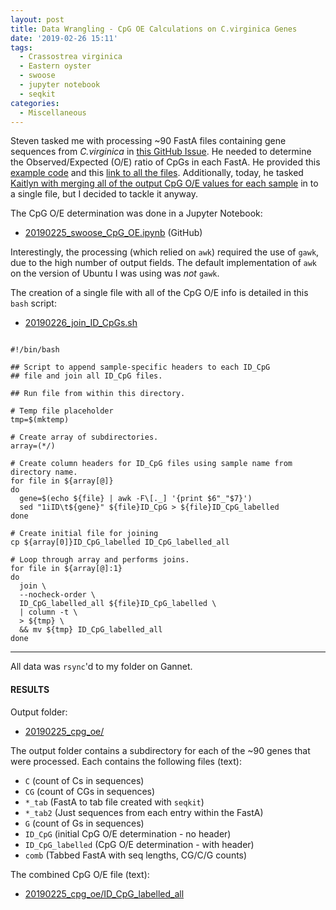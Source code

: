```yaml
---
layout: post
title: Data Wrangling - CpG OE Calculations on C.virginica Genes
date: '2019-02-26 15:11'
tags:
  - Crassostrea virginica
  - Eastern oyster
  - swoose
  - jupyter notebook
  - seqkit
categories:
  - Miscellaneous
---
```

Steven tasked me with processing ~90 FastA files containing gene sequences from _C.virginica_ in [this GitHub Issue](https://github.com/RobertsLab/resources/issues/593). He needed to determine the Observed/Expected (O/E) ratio of CpGs in each FastA. He provided this [example code](http://htmlpreview.github.io/?https://github.com/hputnam/EastOyEpi/blob/master/02-Cpg-test.html) and this [link to all the files](http://gannet.fish.washington.edu/seashell/bu-serine-wd/19-01-08/). Additionally, today, he tasked [Kaitlyn with merging all of the output CpG O/E values for each sample](https://github.com/RobertsLab/resources/issues/596) in to a single file, but I decided to tackle it anyway.

The CpG O/E determination was done in a Jupyter Notebook:

- [20190225_swoose_CpG_OE.ipynb](https://github.com/RobertsLab/code/blob/master/notebooks/sam/20190225_swoose_CpG_OE.ipynb) (GitHub)

Interestingly, the processing (which relied on ```awk```) required the use of ```gawk```, due to the high number of output fields. The default implementation of ```awk``` on the version of Ubuntu I was using was _not_ ```gawk```.

The creation of a single file with all of the CpG O/E info is detailed in this ```bash``` script:

- [20190226_join_ID_CpGs.sh](http://gannet.fish.washington.edu/Atumefaciens/20190225_cpg_oe/20190226_join_ID_CpGs.sh)

<pre><code>
#!/bin/bash

## Script to append sample-specific headers to each ID_CpG
## file and join all ID_CpG files.

## Run file from within this directory.

# Temp file placeholder
tmp=$(mktemp)

# Create array of subdirectories.
array=(*/)

# Create column headers for ID_CpG files using sample name from directory name.
for file in ${array[@]}
do
  gene=$(echo ${file} | awk -F\[._] '{print $6"_"$7}')
  sed "1iID\t${gene}" ${file}ID_CpG > ${file}ID_CpG_labelled
done

# Create initial file for joining
cp ${array[0]}ID_CpG_labelled ID_CpG_labelled_all

# Loop through array and performs joins.
for file in ${array[@]:1}
do
  join \
  --nocheck-order \
  ID_CpG_labelled_all ${file}ID_CpG_labelled \
  | column -t \
  > ${tmp} \
  && mv ${tmp} ID_CpG_labelled_all
done
</code></pre>

---

All data was ```rsync```'d to my folder on Gannet.

#### RESULTS

Output folder:

- [20190225_cpg_oe/](http://gannet.fish.washington.edu/Atumefaciens/20190225_cpg_oe/)

The output folder contains a subdirectory for each of the ~90 genes that were processed. Each contains the following files (text):

- ```C``` (count of Cs in sequences)
- ```CG``` (count of CGs in sequences)
- ```*_tab``` (FastA to tab file created with ```seqkit```)
- ```*_tab2``` (Just sequences from each entry within the FastA)
- ```G``` (count of Gs in sequences)
- ```ID_CpG``` (initial CpG O/E determination - no header)
- ```ID_CpG_labelled``` (CpG O/E determination - with header)
- ```comb``` (Tabbed FastA with seq lengths, CG/C/G counts)

The combined CpG O/E file (text):

- [20190225_cpg_oe/ID_CpG_labelled_all](http://gannet.fish.washington.edu/Atumefaciens/20190225_cpg_oe/ID_CpG_labelled_all)
